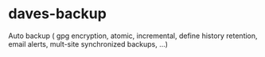daves-backup
============

Auto backup ( gpg encryption, atomic, incremental, define history retention, email alerts, mult-site synchronized backups, ...)

